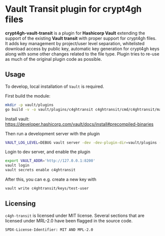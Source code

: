 # Vault Transit plugin for crypt4gh files
**crypt4gh-vault-transit** is a plugin for **Hashicorp Vault** extending the
support of the existing **Vault transit** with proper support for crypt4gh
files. It adds key management by project/user level separation, whitelisted
download access by public key, automatic key generation for crypt4gh keys
along with some other changes related to the file type. Plugin tries to re-use
as much of the original plugin code as possible.

## Usage
To develop, local installation of `Vault` is required.

First build the module:
```bash
mkdir -p vault/plugins
go build -v -o vault/plugins/c4ghtransit c4ghtransit/cmd/c4ghtransit/main.go
```

Install vault: https://developer.hashicorp.com/vault/docs/install#precompiled-binaries

Then run a development server with the plugin
```bash
VAULT_LOG_LEVEL=DEBUG vault server -dev -dev-plugin-dir=vault/plugins -dev-root-token-id="devroot"
```

Login to dev server, and enable the plugin
```bash
export VAULT_ADDR='http://127.0.0.1:8200'
vault login
vault secrets enable c4ghtransit
```

After this, you can e.g. create a new key with
```bash
vault write c4ghtransit/keys/test-user
```

## Licensing

`c4gh-transit` is licensed under MIT license. 
Several sections that are licensed under MRL-2.0 have been flagged in the source code.

`SPDX-License-Identifier: MIT AND MPL-2.0`
